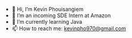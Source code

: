- 👋 Hi, I’m Kevin Phouisangiem
- 👀 I’m an incoming SDE Intern at Amazon
- 🌱 I’m currently learning Java
- 📫 How to reach me: kevinpho970@gmail.com
<!-- 💞️ I’m looking to collaborate with others on any sort of project!-->


<!---
kevinphoui/kevinphoui is a ✨ special ✨ repository because its `README.md` (this file) appears on your GitHub profile.
You can click the Preview link to take a look at your changes.
--->

